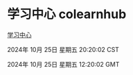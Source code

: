# 学习中心 colearnhub
[学习中心](http://219.139.199.238:56308/colearnhub/)

2024年 10月 25日 星期五 20:20:02 CST

2024年 10月 25日 星期五 12:20:02 GMT
